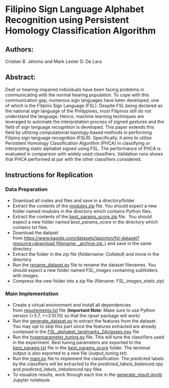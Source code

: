 # **Filipino Sign Language Alphabet Recognition using Persistent Homology Classification Algorithm**

## **Authors:**

Cristian B. Jetomo and Mark Lexter D. De Lara

## **Abstract:**
Deaf or hearing-impaired individuals have been facing problems in communicating with the normal hearing population. To cope with this communication gap, numerous sign languages have been developed, one of which is the Filipino Sign Language (FSL). Despite FSL being declared as the national sign language of the Philippines, most Filipinos still do not understand the language. Hence, machine learning techniques are leveraged to automate the interpretation process of signed gestures and the field of sign language recognition is developed. This paper extends this field by utilizing computational topology-based methods in performing Filipino sign language recognition (FSLR). Specifically, it aims to utilize Persistent Homology Classification Algorithm (PHCA) in classifying or interpreting static alphabet signed using FSL. The performance of PHCA is evaluated in comparison with widely used classifiers. Validation runs shows that PHCA performed at par with the other classifiers considered.

## Instructions for Replication

### Data Preparation
- Download all codes and files and save in a directory/folder
- Extract the contents of the [modules.zip](BreadcrumbsFSLAlphabetRecognition-PHCA/modules.zip) file. You should expect a new folder named _modules_ in the directory which contains Python files.
- Extract the contents of the [best_params_score.zip](BreadcrumbsFSLAlphabetRecognition-PHCA/best_params_score.zip) file.  You should expect a new folder named _best_params_score_ in the directory which contains txt files.
- Download the dataset from https://www.kaggle.com/datasets/japorton/fsl-dataset?resource=download (filename: _archive.zip_) and save in the same directory
- Extract the folder in the zip file (foldername: _Collated_) and move in the directory
- Run the [rename_dataset.py](BreadcrumbsFSLAlphabetRecognition-PHCA/rename_dataset.py) file to rename the dataset filenames. You should expect a new folder named _FSL_images_ containing subfolders with images.
- Compress the new folder into a zip file (filename: _FSL_images_static.zip_)

### Main Implementation
- Create a virtual environment and install all dependencies from [requirements.txt](BreadcrumbsFSLAlphabetRecognition-PHCA/requirements.txt) file (**Important Note**: Make sure to use Python version (>3.7, <=3.10.10) so that the _ripser_ package will work)
- Run the [generate_dataset.py](BreadcrumbsFSLAlphabetRecognition-PHCA/generate_dataset.py) to extract the features from the dataset. You may opt to skip this part since the features extracted are already contained in the [FSL_alphabet_landmarks_24classes.npy](BreadcrumbsFSLAlphabetRecognition-PHCA/FSL_alphabet_landmarks_24classes.npy) file
- Run the [hyperparameter_tuning.py](BreadcrumbsFSLAlphabetRecognition-PHCA/hyperparameter_tuning.py) file. This will tune the classifiers used in the experiment. Best tuning parameters are exported to the [best_params.txt](BreadcrumbsFSLAlphabetRecognition-PHCA/best_params_score/best_params.txt) file in the [best_params_score](BreadcrumbsFSLAlphabetRecognition-PHCA/best_params_score) folder. The terminal output is also exported to a new file (_output_tuning.txt_)
- Run the [main.py](BreadcrumbsFSLAlphabetRecognition-PHCA/main.py) file to implement the classification. The predicted labels by the classifiers will be extracted to the _predicted_labels_balanced.npy_ and _predicted_labels_imbalanced.npy_ files
- To visualize results, work through each line in the [generate_result.ipynb](BreadcrumbsFSLAlphabetRecognition-PHCA/generate_result.ipynb) Jupyter notebook.


